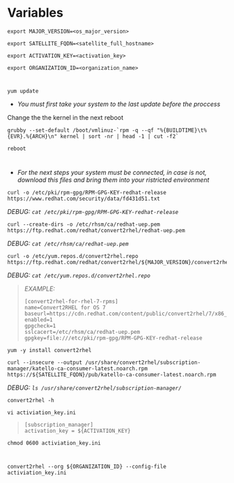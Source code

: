 # Variables

```
export MAJOR_VERSION=<os_major_version>
```

```
export SATELLITE_FQDN=<satellite_full_hostname>
```

```
export ACTIVATION_KEY=<activation_key>
```

```
export ORGANIZATION_ID=<organization_name>
```

# 

```
yum update
```

* *You must first take your system to the last update before the proccess*

Change the the kernel in the next reboot

```
grubby --set-default /boot/vmlinuz-`rpm -q --qf "%{BUILDTIME}\t%{EVR}.%{ARCH}\n" kernel | sort -nr | head -1 | cut -f2`
```

```
reboot
```

#

* *For the next steps your system must be connected, in case is not, download this files and bring them into your ristricted environment*

```
curl -o /etc/pki/rpm-gpg/RPM-GPG-KEY-redhat-release https://www.redhat.com/security/data/fd431d51.txt
```

*DEBUG: `cat /etc/pki/rpm-gpg/RPM-GPG-KEY-redhat-release`*

```
curl --create-dirs -o /etc/rhsm/ca/redhat-uep.pem https://ftp.redhat.com/redhat/convert2rhel/redhat-uep.pem
```

*DEBUG: `cat /etc/rhsm/ca/redhat-uep.pem`*

```
curl -o /etc/yum.repos.d/convert2rhel.repo https://ftp.redhat.com/redhat/convert2rhel/${MAJOR_VERSION}/convert2rhel.repo
```

*DEBUG: `cat /etc/yum.repos.d/convert2rhel.repo`*

> *EXAMPLE:*
>  ```
>  [convert2rhel-for-rhel-7-rpms]
>  name=Convert2RHEL for OS 7
>  baseurl=https://cdn.redhat.com/content/public/convert2rhel/7/x86_64/os/
>  enabled=1
>  gpgcheck=1
>  sslcacert=/etc/rhsm/ca/redhat-uep.pem
>  gpgkey=file:///etc/pki/rpm-gpg/RPM-GPG-KEY-redhat-release
>  ```

```
yum -y install convert2rhel
```

```
curl --insecure --output /usr/share/convert2rhel/subscription-manager/katello-ca-consumer-latest.noarch.rpm https://${SATELLITE_FQDN}/pub/katello-ca-consumer-latest.noarch.rpm
```

*DEBUG: `ls /usr/share/convert2rhel/subscription-manager/`*

```
convert2rhel -h
```

```
vi activiation_key.ini
```

> ```
> [subscription_manager]
> activation_key = ${ACTIVATION_KEY}

```
chmod 0600 activiation_key.ini
```

#

```
convert2rhel --org ${ORGANIZATION_ID} --config-file activiation_key.ini
```
